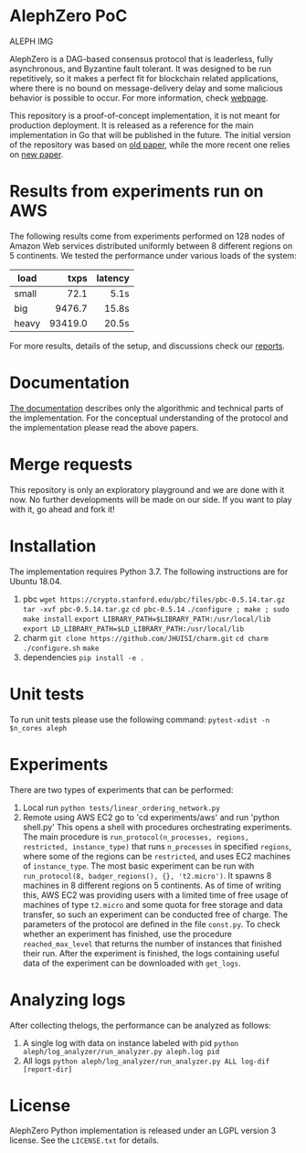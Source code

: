 # AlephZero PoC

ALEPH IMG

AlephZero is a DAG-based consensus protocol that is leaderless, fully asynchronous, and Byzantine fault tolerant. It was designed to be run repetitively, so it makes a perfect fit for blockchain related applications, where there is no bound on message-delivery delay and some malicious behavior is possible to occur. For more information, check [webpage](https://alephzero.org).

This repository is a proof-of-concept implementation, it is not meant for production deployment. It is released as a reference for the main implementation in Go that will be published in the future. The initial version of the repository was based on [old paper](https://arxiv.org/abs/1810.05256), while the more recent one relies on [new paper]().

# Results from experiments run on AWS

The following results come from experiments performed on 128 nodes of Amazon Web services distributed uniformly between 8 different regions on 5 continents.
We tested the performance under various loads of the system:

|load|txps|latency|
|---|---:|---:|
| small  | 72.1  | 5.1s|
| big | 9476.7 | 15.8s |
| heavy | 93419.0 | 20.5s |

For more results, details of the setup, and discussions check our [reports](https://gitlab.com/alephledger/proof-of-concept/tree/master/reports).

# Documentation

[The documentation](https://alephledger.gitlab.io/proof-of-concept) describes only the algorithmic and technical parts of the implementation. For the conceptual understanding of the protocol and the implementation please read the above papers.

# Merge requests

This repository is only an exploratory playground and we are done with it now. No further developments will be made on our side. If you want to play with it, go ahead and fork it!

# Installation

The implementation requires Python 3.7. The following instructions are for Ubuntu 18.04.

1. pbc
`wget https://crypto.stanford.edu/pbc/files/pbc-0.5.14.tar.gz`
`tar -xvf pbc-0.5.14.tar.gz`
`cd pbc-0.5.14`
`./configure ; make ; sudo make install`
`export LIBRARY_PATH=$LIBRARY_PATH:/usr/local/lib`
`export LD_LIBRARY_PATH=$LD_LIBRARY_PATH:/usr/local/lib`
2. charm
`git clone https://github.com/JHUISI/charm.git`
`cd charm`
`./configure.sh`
`make`
3. dependencies
`pip install -e .`

# Unit tests
To run unit tests please use the following command: `pytest-xdist -n $n_cores aleph`

# Experiments

There are two types of experiments that can be performed:
1. Local
    run `python tests/linear_ordering_network.py`
2. Remote using AWS EC2
    go to 'cd experiments/aws'
    and run 'python shell.py'
    This opens a shell with procedures orchestrating experiments. The main procedure is
    `run_protocol(n_processes, regions, restricted, instance_type)` that runs `n_processes` in specified `regions`, where some of the regions can be `restricted`, and uses EC2 machines of `instance_type`.
    The most basic experiment can be run with `run_protocol(8, badger_regions(), {}, 't2.micro')`. It spawns 8 machines in 8 different regions on 5 continents. As of time of writing this, AWS EC2 was providing users with a limited time of free usage of machines of type `t2.micro` and some quota for free storage and data transfer, so such an experiment can be conducted free of charge.
    The parameters of the protocol are defined in the file `const.py`.
    To check whether an experiment has finished, use the procedure `reached_max_level` that returns the number of instances that finished their run.
    After the experiment is finished, the logs containing useful data of the experiment can be downloaded with `get_logs`.

# Analyzing logs
After collecting thelogs, the performance can be analyzed as follows:
1. A single log with data on instance labeled with pid
    `python aleph/log_analyzer/run_analyzer.py aleph.log pid`
2. All logs
    `python aleph/log_analyzer/run_analyzer.py ALL log-dif [report-dir]`

# License
AlephZero Python implementation is released under an LGPL version 3 license. See the `LICENSE.txt` for details.
